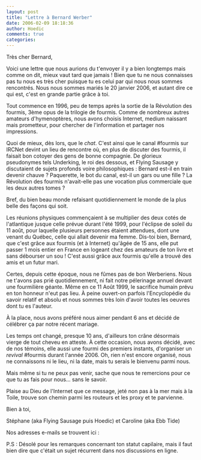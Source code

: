 ```yaml
---
layout: post
title: "Lettre à Bernard Werber"
date: 2006-02-09 18:18:36
author: Hoedic
comments: true
categories: 
---
```



Très cher Bernard,

Voici une lettre que nous aurions du t'envoyer il y a bien longtemps mais comme on dit, mieux vaut tard que jamais ! Bien que tu ne nous connaisses pas tu nous es très cher puisque tu es celui par qui nous nous sommes rencontrés. Nous nous sommes mariés le 20 janvier 2006, et autant dire ce qui est, c'est en grande partie grâce à toi.

Tout commence en 1996, peu de temps après la sortie de la Révolution des fourmis, 3ème opus de la trilogie de fourmis. Comme de nombreux autres amateurs d'hymenoptères, nous avons choisis Internet, medium naissant mais prometteur, pour chercher de l'information et partager nos impressions.

Quoi de mieux, dès lors, que le *chat*. C'est ainsi que le canal #fourmis sur IRCNet devint un lieu de rencontre où, en plus de discuter des fourmis, il faisait bon cotoyer des gens de bonne compagnie. De glorieux pseudonymes tels Underking, le roi des dessous, et Flying Sausage y discutaient de sujets profonds voire philosophiques : Bernard est-il en train devenir chauve ? Paquerette, le bot du canal, est-il un gars ou une fille ? La Révolution des fourmis n'avait-elle pas une vocation plus commerciale que les deux autres tomes ?

Bref, du bien beau monde refaisant quotidiennement le monde de la plus belle des façons qui soit.

Les réunions physiques commençaient à se multiplier des deux cotés de l'atlantique jusque celle prévue durant l'été 1999, pour l'éclipse de soleil du 11 août, pour laquelle plusieurs personnes étaient attendues, dont une venant du Québec, celle qui allait devenir ma femme.  Dis-toi bien, Bernard, que c'est grâce aux fourmis (et à Internet) qu'âgée de 15 ans, elle put passer 1 mois entier en France en logeant chez des amateurs de ton livre et sans débourser un sou ! C'est aussi grâce aux fourmis qu'elle a trouvé des amis et un futur mari.

Certes, depuis cette époque, nous ne fûmes pas de bon Werberiens. Nous ne t'avons pas prié quotidiennement, ni fait notre pélerinage annuel devant une fourmilière géante. Même en ce 11 Août 1999, le sacrifice humain prévu en ton honneur n'eut pas lieu. À peine ouvert-on parfois l'Encyclopédie du savoir relatif et absolu et nous sommes très loin d'avoir toutes les oeuvres dont tu es l'auteur.

À la place, nous avons préféré nous aimer pendant 6 ans et décidé de célébrer ça par notre récent mariage.

Les temps ont changé, presque 10 ans, d'ailleurs ton crâne désormais vierge de tout cheveu en atteste. À cette occasion, nous avons décidé, avec  de nos témoins, elle aussi une fourmi des premiers instants, d'organiser un *revival* #fourmis durant l'année 2006. Oh, rien n'est encore organisé, nous ne connaissons ni le lieu, ni la date, mais tu serais le bienvenu parmi nous.

Mais même si tu ne peux pas venir, sache que nous te remercions pour ce que tu as fais pour nous... sans le savoir.

Plaise au Dieu de l'Internet que ce message, jeté non pas à la mer mais à la Toile, trouve son chemin parmi les routeurs et les proxy et te parvienne.

Bien à toi,

Stéphane (aka Flying Sausage puis Hoedic) et Caroline (aka Ebb Tide)

Nos adresses e-mails se trouvent ici : 

P.S : Désolé pour les remarques concernant ton statut capilaire, mais il faut bien dire que c'était un sujet récurrent dans nos discussions en ligne.